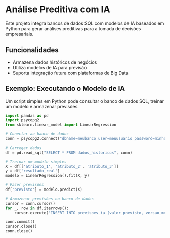 # Análise Preditiva com IA

Este projeto integra bancos de dados SQL com modelos de IA baseados em Python para gerar análises preditivas para a tomada de decisões empresariais.

## Funcionalidades
- Armazena dados históricos de negócios
- Utiliza modelos de IA para previsão
- Suporta integração futura com plataformas de Big Data

## Exemplo: Executando o Modelo de IA
Um script simples em Python pode consultar o banco de dados SQL, treinar um modelo e armazenar previsões.

```python
import pandas as pd
import psycopg2
from sklearn.linear_model import LinearRegression

# Conectar ao banco de dados
conn = psycopg2.connect("dbname=meubanco user=meuusuario password=minhasenha host=localhost")

# Carregar dados
df = pd.read_sql("SELECT * FROM dados_historicos", conn)

# Treinar um modelo simples
X = df[['atributo_1', 'atributo_2', 'atributo_3']]
y = df['resultado_real']
modelo = LinearRegression().fit(X, y)

# Fazer previsões
df['previsto'] = modelo.predict(X)

# Armazenar previsões no banco de dados
cursor = conn.cursor()
for _, row in df.iterrows():
    cursor.execute("INSERT INTO previsoes_ia (valor_previsto, versao_modelo) VALUES (%s, %s)", (row['previsto'], 'v1.0'))

conn.commit()
cursor.close()
conn.close()
```